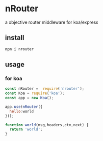 # nRouter
a objective router middleware for koa/express
## install
```bash
npm i nrouter
```
## usage

### for koa
```javascript
const nRouter =  require('nrouter');
const Koa = require('koa');
const app = new Koa();

app.use(nRouter({
  hello:world
}));

function world(msg,headers,ctx,next) {
  return 'world';
}
```

